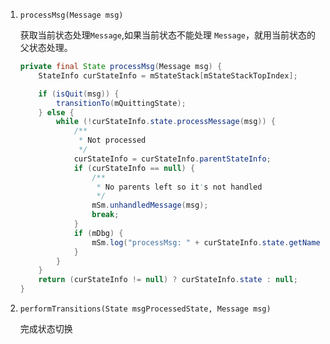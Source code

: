 1. `processMsg(Message msg)`

    获取当前状态处理`Message`,如果当前状态不能处理 `Message`，就用当前状态的父状态处理。

    ```java
    private final State processMsg(Message msg) {
        StateInfo curStateInfo = mStateStack[mStateStackTopIndex];
    
        if (isQuit(msg)) {
            transitionTo(mQuittingState);
        } else {
    		while (!curStateInfo.state.processMessage(msg)) {
                /**
                 * Not processed
                 */
                curStateInfo = curStateInfo.parentStateInfo;
                if (curStateInfo == null) {
                    /**
                     * No parents left so it's not handled
                     */
                    mSm.unhandledMessage(msg);
                    break;
                }
                if (mDbg) {
                    mSm.log("processMsg: " + curStateInfo.state.getName());
                }
            }
        }
        return (curStateInfo != null) ? curStateInfo.state : null;
    }
    ```

2. `performTransitions(State msgProcessedState, Message msg)`

    完成状态切换